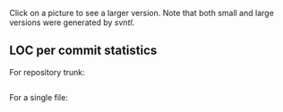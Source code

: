 Click on a picture to see a larger version. Note that both small and large versions were generated by _svntl_.

## LOC per commit statistics ##
For repository trunk:

![![](http://svntl.googlecode.com/svn/wiki/svntl_loc_per_commit_small.png)](http://svntl.googlecode.com/svn/wiki/svntl_loc_per_commit.png)

For a single file:

![![](http://svntl.googlecode.com/svn/wiki/svntl.rb_loc_per_commit_small.png)](http://svntl.googlecode.com/svn/wiki/svntl.rb_loc_per_commit.png)







